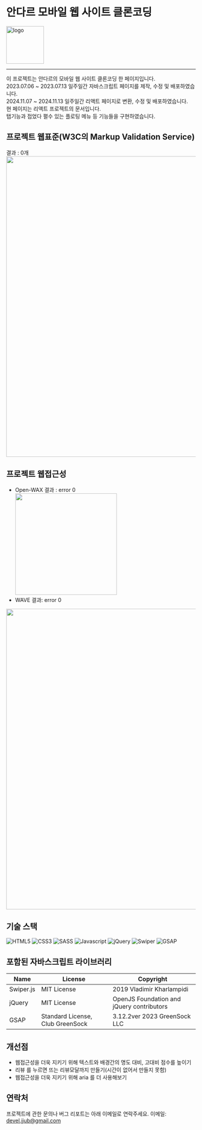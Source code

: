 # 안다르 모바일 웹 사이트 클론코딩 

<picture>
  <source media="(prefers-color-scheme: dark)" srcset="https://github.com/jjub0217/beautiful.github.io/assets/62126380/3f1c25f8-8962-4392-bf28-7e07d2a00895#gh-dark-mode-only">
  <source media="(prefers-color-scheme: light)" srcset="https://github.com/jjub0217/beautiful.github.io/assets/62126380/97fe3150-ccc0-47f9-85d9-2b0f64423316#gh-light-mode-only">
  <img alt="logo" src="https://github.com/jjub0217/beautiful.github.io/assets/62126380/97fe3150-ccc0-47f9-85d9-2b0f64423316" width=100>
</picture>

----
이 프로젝트는 안다르의 모바일 웹 사이트 클론코딩 한 페이지입니다. <br>
2023.07.06 ~ 2023.07.13 일주일간 자바스크립트 페이지를 제작, 수정 및 배포하였습니다. <br>
2024.11.07 ~ 2024.11.13 일주일간 리액트 페이지로 변환, 수정 및 배포하였습니다.
<br>
현 페이지는 리액트 프로젝트의 문서입니다. 
<br>
탭기능과 접었다 펼수 있는 플로팅 메뉴 등 기능들을 구현하였습니다.




## 프로젝트 웹표준(W3C의 Markup Validation Service)
결과 : 0개 <br>
<img src="https://github.com/jjub0217/beautiful.github.io/assets/62126380/67381d0f-bcc2-4d8f-9010-6154bd30050b" width=800> <br>

## 프로젝트 웹접근성
- Open-WAX 결과 : error 0<br>
<img src="https://github.com/jjub0217/beautiful.github.io/assets/62126380/0f9f41f0-4da2-458b-89f0-2b16d965d493" width=270> <br>
- WAVE 결과: error 0<br>
<img src="https://github.com/jjub0217/beautiful.github.io/assets/62126380/7b4df600-c44e-4208-8c23-cd6b8db49c6d" width=800>


## 기술 스택
![HTML5](https://img.shields.io/badge/HTML5-FE642E?style=flat-square&logo=HTML5&logoColor=white)
![CSS3](https://img.shields.io/badge/CSS3-2E9AFE?style=flat-square&logo=CSS3&logoColor=white)
![SASS](https://img.shields.io/badge/Sass-cc6699?style=flat-square&logo=sass&logoColor=white)
![Javascript](https://img.shields.io/badge/Javascript-gray?style=flat-square&logo=Javascript&logoColor=f7df1e)
![jQuery](https://img.shields.io/badge/jQuery-0769ad?style=flat-square&logo=jQuery&logoColor=white)
![Swiper](https://img.shields.io/badge/Swiper-gray?style=flat-square&logo=Swiper&logoColor=0080FF)
![GSAP](https://img.shields.io/badge/GSAP-88CE02?style=flat-square&logo=GreenSock&logoColor=white)


## 포함된 자바스크립트 라이브러리
| Name      | License                          | Copyright                                 |
| --------- | -------------------------------- | ----------------------------------------- |
| Swiper.js | MIT License                      | 2019 Vladimir Kharlampidi                 |
| jQuery    | MIT License                      | OpenJS Foundation and jQuery contributors |
| GSAP      | Standard License, Club GreenSock | 3.12.2ver 2023 GreenSock LLC              |

## 개선점
- 웹접근성을 더욱 지키기 위해 텍스트와 배경간의 명도 대비, 고대비 점수를 높이기
- 리뷰 를 누르면 뜨는 리뷰모달까지 만들기(시간이 없어서 만들지 못함)
- 웹접근성을 더욱 지키기 위해 aria 를 더 사용해보기


## 연락처
프로젝트에 관한 문의나 버그 리포트는 아래 이메일로 연락주세요.
이메일: devel.jjub@gmail.com

